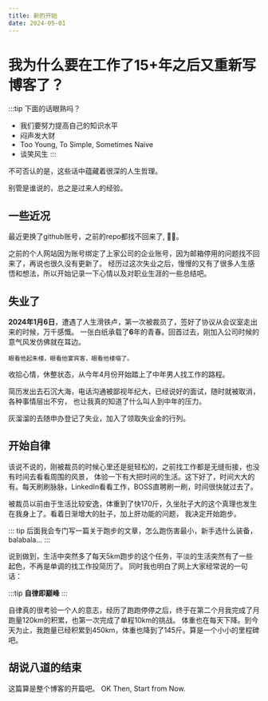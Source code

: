 ```yaml
---
title: 新的开始
date: 2024-05-01
---
```


# 我为什么要在工作了15+年之后又重新写博客了？

:::tip 下面的话眼熟吗？
- 我们要努力提高自己的知识水平
- 闷声发大财
- Too Young, To Simple, Sometimes Naive
- 谈笑风生
:::

不可否认的是，这些话中蕴藏着很深的人生哲理。

别管是谁说的，总之是过来人的经验。

## 一些近况

最近更换了github账号，之前的repo都找不回来了, :face_exhaling:。

之前的个人网站因为账号绑定了上家公司的企业账号，因为邮箱停用的问题找不回来了，再说也很久没有更新了。
经历过这次失业之后，慢慢的又有了很多人生感悟和想法，所以开始记录一下心情以及对职业生涯的一些总结吧。

## 失业了

**2024年1月6日**，遭遇了人生滑铁卢，第一次被裁员了，签好了协议从会议室走出来的时候，万千感慨。
一张白纸承载了**6**年的青春。回首过去，刚加入公司时候的意气风发仿佛就在耳边。

```shell
眼看他起朱楼，眼看他宴宾客，眼看他楼塌了。
```

收拾心情，休整状态，从今年4月份开始踏上了中年男人找工作的路程。

简历发出去石沉大海，电话沟通被鄙视年纪大，已经说好的面试，随时就被取消，各种事情层出不穷，
也让我真的知道了什么叫人到中年的压力。

灰溜溜的去随申办登记了失业，加入了领取失业金的行列。

## 开始自律

该说不说的，刚被裁员的时候心里还是挺轻松的，之前找工作都是无缝衔接，也没有时间去看看周围的风景，
体验一下有大把时间的生活。这下好了，时间大大的有。每天刷刷脉脉，LinkedIn看看工作，BOSS直聘刷一刷，时间很快就过去了。

被裁员以前由于生活比较安逸，体重到了快170斤，久坐肚子大的这个真理也发生在我身上了。看着日渐增大的肚子，加上肝功能的问题，
我决定开始跑步。

::: tip
后面我会专门写一篇关于跑步的文章，怎么跑伤害最小，新手选什么装备，balabala...
:::

说到做到，生活中突然多了每天5km跑步的这个任务，平淡的生活突然有了一些起色，不再是单调的找工作投简历了。
同时我也明白了网上大家经常说的一句话：

:::tip
**自律即巅峰**
:::

自律真的很考验一个人的意志，经历了跑跑停停之后，终于在第二个月我完成了月跑量120km的积累，也第一次完成了单程10km的挑战。
体重也在每天下降。到今天为止，我跑量已经积累到450km，体重也降到了145斤。算是一个小小的里程碑吧。

## 胡说八道的结束

这篇算是整个博客的开篇吧。
OK Then, Start from Now.
